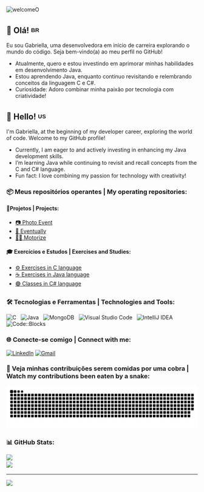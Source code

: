 <img src="https://github.com/user-attachments/assets/ffc45e27-2a46-42be-ada4-76cf6342a438" alt="welcomeO" />

## 👋 Olá! <sup><sub><b><span style="font-size: 15px; font-family: Arial, sans-serif;">BR</span></b></sub></sup>

Eu sou Gabriella, uma desenvolvedora em início de carreira explorando o mundo do código. Seja bem-vindo(a) ao meu perfil no GitHub!

- Atualmente, quero e estou investindo em aprimorar minhas habilidades em desenvolvimento Java.
- Estou aprendendo Java, enquanto continuo revisitando e relembrando conceitos da linguagem C e C#.
- Curiosidade: Adoro combinar minha paixão por tecnologia com criatividade!

## 👋 Hello! <sup><sub><b><span style="font-size: 15px; font-family: Arial, sans-serif;">US</span></b></sub></sup>

I'm Gabriella, at the beginning of my developer career, exploring the world of code. Welcome to my GitHub profile!

- Currently, I am eager to and actively investing in enhancing my Java development skills.
- I’m learning Java while continuing to revisit and recall concepts from the C and C# language.
- Fun fact: I love combining my passion for technology with creativity!

### 📦 Meus repositórios operantes | My operating repositories:
#### 📌Projetos | Projects:
- [📷 Photo Event](https://github.com/gabriellatcc/PhotoEvent)
- [📆 Eventually](https://github.com/gabriellatcc/Eventually)
- [🧑‍🔧 Motorize](https://github.com/gabriellatcc/Motorize)
#### 🎓 Exercícios e Estudos | Exercises and Studies:
- [⚙️ Exercises in C language](https://github.com/gabriellatcc/Exercises-in-C)
- [☕ Exercises in Java language](https://github.com/gabriellatcc/Exercises-in-Java)
- [🟣 Classes in C# language](https://github.com/gabriellatcc/Classes-in-CSharp)

### 🛠️ Tecnologias e Ferramentas | Technologies and Tools:
![C](https://img.icons8.com/color/48/000000/c-programming.png) ‎ ‎ ![Java](https://img.icons8.com/color/48/000000/java-coffee-cup-logo.png)  ‎ ‎ ![MongoDB](https://img.icons8.com/color/48/000000/mongodb.png) ‎ ‎ ![Visual Studio Code](https://img.icons8.com/color/48/000000/visual-studio-code-2019.png)  ‎  ‎ ![IntelliJ IDEA](https://img.icons8.com/color/48/000000/intellij-idea.png)‎ ‎   ![Code::Blocks](https://img.icons8.com/color/48/000000/code-blocks.png) 

### 🌐 Conecte-se comigo | Connect with me:
[![LinkedIn](https://img.shields.io/badge/LinkedIn-blue?style=for-the-badge&logo=linkedin)](https://www.linkedin.com/in/gabriellatccorrea/)
[![Gmail](https://img.shields.io/badge/Gmail-%23D14836?style=for-the-badge&logo=gmail&logoColor=white)](mailto:gabriellatccorrea@gmail.com)

### 🐍 Veja minhas contribuições serem comidas por uma cobra | Watch my contributions been eaten by a snake:
![Snake animation](https://raw.githubusercontent.com/6b11h/6b11h/output/snake.svg)

### 📊 GitHub Stats:
![](https://github-readme-stats.vercel.app/api?username=gabriellatcc&theme=dark&hide_border=false&include_all_commits=false&count_private=false)<br/>
![](https://nirzak-streak-stats.vercel.app/?user=gabriellatcc&theme=dark&hide_border=false)<br/>

---
[![](https://visitcount.itsvg.in/api?id=gabriellatcc&icon=0&color=0)](https://visitcount.itsvg.in)

